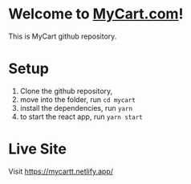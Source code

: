 # Welcome to [MyCart.com](https://mycartt.netlify.app/)!

This is MyCart github repository.


# Setup

1. Clone the github repository,
2. move into the folder, run `cd mycart`
3. install the dependencies,  run `yarn`
4. to start the react app, run `yarn start`

# Live Site

Visit https://mycartt.netlify.app/